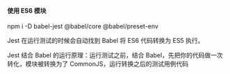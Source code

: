 #### 使用 ES6 模块
npm i -D babel-jest @babel/core @babel/preset-env

Jest 在运行测试的时候会自动找到 Babel 将 ES6 代码转换为 ES5 执行。

Jest 结合 Babel 的运行原理：运行测试之前，结合 Babel，先把你的代码做一次转化，模块被转换为了 CommonJS，运行转换之后的测试用例代码